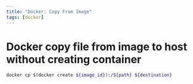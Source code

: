 ```yaml
---
title: "Docker: Copy From Image"
tags: [docker]
---
```


# Docker copy file from image to host without creating container



```sh
docker cp $(docker create ${image_id}):/${path} ${destination}
```

